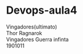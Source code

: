 # Devops-aula4
Vingadores(ultimato)<br/>
Thor Ragnarok <br/>
Vingadores Guerra infinta <br/> 
1901011
